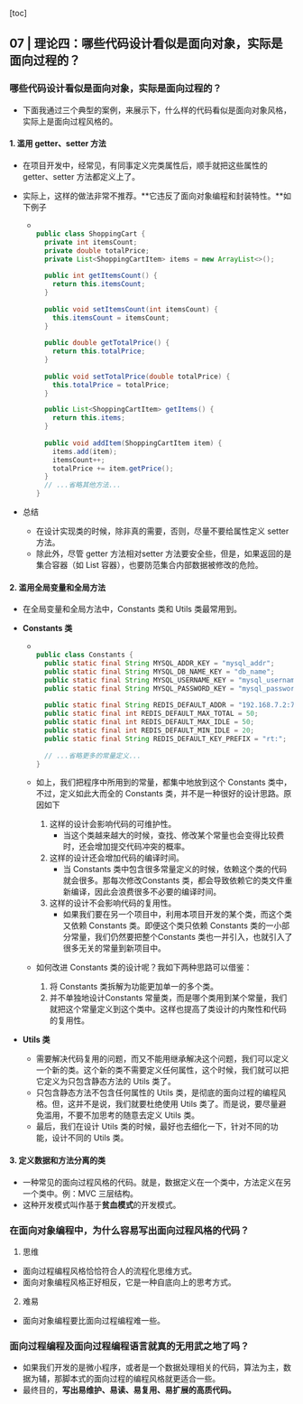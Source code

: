 [toc]

## 07 | 理论四：哪些代码设计看似是面向对象，实际是面向过程的？

### 哪些代码设计看似是面向对象，实际是面向过程的？

-   下面我通过三个典型的案例，来展示下，什么样的代码看似是面向对象风格，实际上是面向过程风格的。

#### 1. 滥用 getter、setter 方法

-   在项目开发中，经常见，有同事定义完类属性后，顺手就把这些属性的 getter、setter 方法都定义上了。

-   实际上，这样的做法非常不推荐。**它违反了面向对象编程和封装特性。**如下例子

    -   ```java
        
        public class ShoppingCart {
          private int itemsCount;
          private double totalPrice;
          private List<ShoppingCartItem> items = new ArrayList<>();
          
          public int getItemsCount() {
            return this.itemsCount;
          }
          
          public void setItemsCount(int itemsCount) {
            this.itemsCount = itemsCount;
          }
          
          public double getTotalPrice() {
            return this.totalPrice;
          }
          
          public void setTotalPrice(double totalPrice) {
            this.totalPrice = totalPrice;
          }
        
          public List<ShoppingCartItem> getItems() {
            return this.items;
          }
          
          public void addItem(ShoppingCartItem item) {
            items.add(item);
            itemsCount++;
            totalPrice += item.getPrice();
          }
          // ...省略其他方法...
        }
        ```

-   总结

    -   在设计实现类的时候，除非真的需要，否则，尽量不要给属性定义 setter 方法。
    -   除此外，尽管 getter 方法相对setter 方法要安全些，但是，如果返回的是集合容器（如 List 容器），也要防范集合内部数据被修改的危险。

#### 2. 滥用全局变量和全局方法

-   在全局变量和全局方法中，Constants 类和 Utils 类最常用到。

-   **Constants 类**

    -   ```java
        
        public class Constants {
          public static final String MYSQL_ADDR_KEY = "mysql_addr";
          public static final String MYSQL_DB_NAME_KEY = "db_name";
          public static final String MYSQL_USERNAME_KEY = "mysql_username";
          public static final String MYSQL_PASSWORD_KEY = "mysql_password";
          
          public static final String REDIS_DEFAULT_ADDR = "192.168.7.2:7234";
          public static final int REDIS_DEFAULT_MAX_TOTAL = 50;
          public static final int REDIS_DEFAULT_MAX_IDLE = 50;
          public static final int REDIS_DEFAULT_MIN_IDLE = 20;
          public static final String REDIS_DEFAULT_KEY_PREFIX = "rt:";
          
          // ...省略更多的常量定义...
        }
        ```

    -   如上，我们把程序中所用到的常量，都集中地放到这个 Constants 类中，不过，定义如此大而全的 Constants 类，并不是一种很好的设计思路。原因如下

        1.  这样的设计会影响代码的可维护性。
            -   当这个类越来越大的时候，查找、修改某个常量也会变得比较费时，还会增加提交代码冲突的概率。
        2.  这样的设计还会增加代码的编译时间。
            -   当 Constants 类中包含很多常量定义的时候，依赖这个类的代码就会很多。那每次修改Constants 类，都会导致依赖它的类文件重新编译，因此会浪费很多不必要的编译时间。
        3.  这样的设计不会影响代码的复用性。
            -   如果我们要在另一个项目中，利用本项目开发的某个类，而这个类又依赖 Constants 类。即便这个类只依赖 Constants 类的一小部分常量，我们仍然要把整个Constants 类也一并引入，也就引入了很多无关的常量到新项目中。

    -   如何改进 Constants 类的设计呢？我如下两种思路可以借鉴：

        1.  将 Constants 类拆解为功能更加单一的多个类。
        2.  并不单独地设计Constants 常量类，而是哪个类用到某个常量，我们就把这个常量定义到这个类中。这样也提高了类设计的内聚性和代码的复用性。

-   **Utils 类**

    -   需要解决代码复用的问题，而又不能用继承解决这个问题，我们可以定义一个新的类。这个新的类不需要定义任何属性，这个时候，我们就可以把它定义为只包含静态方法的 Utils 类了。
    -   只包含静态方法不包含任何属性的 Utils 类，是彻底的面向过程的编程风格。但，这并不是说，我们就要杜绝使用 Utils 类了。而是说，要尽量避免滥用，不要不加思考的随意去定义 Utils 类。
    -   最后，我们在设计 Utils 类的时候，最好也去细化一下，针对不同的功能，设计不同的 Utils 类。

#### 3. 定义数据和方法分离的类

-   一种常见的面向过程风格的代码。就是，数据定义在一个类中，方法定义在另一个类中。例：MVC 三层结构。
-   这种开发模式叫作基于**贫血模式**的开发模式。

### 在面向对象编程中，为什么容易写出面向过程风格的代码？

1.  思维

-   面向过程编程风格恰恰符合人的流程化思维方式。
-   面向对象编程风格正好相反，它是一种自底向上的思考方式。

2.  难易

-   面向对象编程要比面向过程编程难一些。

### 面向过程编程及面向过程编程语言就真的无用武之地了吗？

-   如果我们开发的是微小程序，或者是一个数据处理相关的代码，算法为主，数据为辅，那脚本式的面向过程的编程风格就更适合一些。
-   最终目的，**写出易维护、易读、易复用、易扩展的高质代码。**

